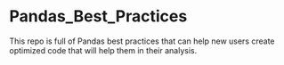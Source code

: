 # Pandas_Best_Practices
This repo is full of Pandas best practices that can help new users create optimized code that will help them in their analysis.
